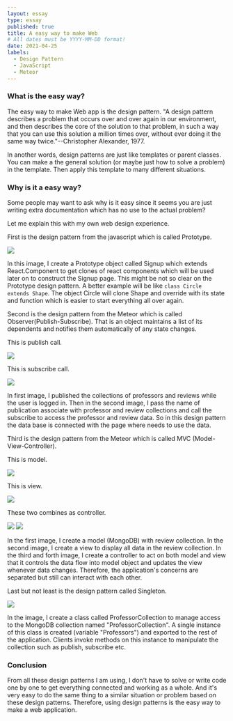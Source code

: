 ```yaml
---
layout: essay
type: essay
published: true
title: A easy way to make Web
# All dates must be YYYY-MM-DD format!
date: 2021-04-25
labels:
  - Design Pattern
  - JavaScript 
  - Meteor
---
```


<h3>What is the easy way?</h3>

The easy way to make Web app is the design pattern. "A design pattern describes a problem that occurs over and over again in our environment, and then describes the core of the solution to that problem, in such a way that you can use this solution  a million times over, without ever doing it the same way twice."--Christopher Alexander, 1977.

In another words, design patterns are just like templates or parent classes. You can make a the general solution (or maybe just how to solve a problem) in the template. Then apply this template to many different situations.

<h3>Why is it a easy way?</h3>

Some people may want to ask why is it easy since it seems you are just writing extra documentation which has no use to the actual problem?

Let me explain this with my own web design experience. 

First is the design pattern from the javascript which is called Prototype.

<img class="ui small image" src="../images/prototype.png">

In this image, I create a Prototype object called Signup which extends React.Component to get clones of react components which will be used later on to construct the Signup page. This might be not so clear on the Prototype design pattern. A better example will be like `class Circle extends Shape`. The object Circle will clone Shape and override with its state and function which is easier to start everything all over again.

Second is the design pattern from the Meteor which is called Observer(Publish-Subscribe). That is an object maintains a list of its dependents and notifies them automatically of any state changes.

This is publish call.

<img class="ui small image" src="../images/observer.png">

This is subscribe call.

<img class="ui small image" src="../images/subscribe.png">


In first image, I published the collections of professors and reviews while the user is logged in. Then in the second image, I pass the name of publication associate with professor and review collections and call the subscribe to access the professor and review data. So in this design pattern the data base is connected with the page where needs to use the data.

Third is the design pattern from the Meteor which is called MVC (Model-View-Controller).

This is model.

<img class="ui small image" src="../images/model.png">

This is view.

<img class="ui small image" src="../images/view.png">

These two combines as controller.

<img class="ui small image" src="../images/controller.png">

<img class="ui small image" src="../images/controller2.png">

In the first image, I create a model (MongoDB) with review collection. In the second image, I create a view to display all data in the review collection. In the third and forth image, I create a controller to act on both model and view that it controls the data flow into model object and updates the view whenever data changes. Therefore, the application's concerns are separated but still can interact with each other.

Last but not least is the design pattern called Singleton.

<img class="ui small image" src="../images/singleton.png">

In the image, I create a class called ProfessorCollection to manage access to the MongoDB collection named "ProfessorCollection". A single instance of this class is created (variable "Professors") and exported to the rest of the application. Clients invoke methods on this instance to manipulate the collection such as publish, subscribe etc.

<h3>Conclusion</h3>

From all these design patterns I am using, I don't have to solve or write code one by one to get everything connected and working as a whole. And it's very easy to do the same thing to a similar situation or problem based on these design patterns. Therefore, using design patterns is the easy way to make a web application.
